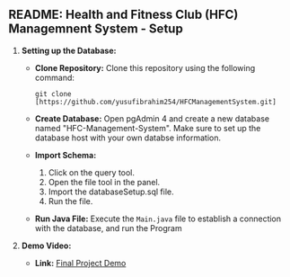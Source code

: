## README: Health and Fitness Club (HFC) Managemnent System - Setup
1. **Setting up the Database:**

    - **Clone Repository:** 
      Clone this repository using the following command:
      ```
      git clone [https://github.com/yusufibrahim254/HFCManagementSystem.git]
      ```
      
    - **Create Database:** 
      Open pgAdmin 4 and create a new database named "HFC-Management-System".
      Make sure to set up the database host with your own databse information. 
      
    - **Import Schema:**
      1. Click on the query tool.
      2. Open the file tool in the panel.
      3. Import the databaseSetup.sql file.
      4. Run the file.
      
    - **Run Java File:**
      Execute the `Main.java` file to establish a connection with the database, and run the Program
      
      
2. **Demo Video:**

    - **Link:** [Final Project Demo]()
